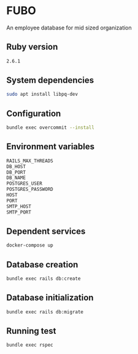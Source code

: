 # FUBO

An employee database for mid sized organization

## Ruby version
```bash
2.6.1
```
## System dependencies
```bash
sudo apt install libpq-dev
```
## Configuration
```bash
bundle exec overcommit --install
```
## Environment variables
```bash
RAILS_MAX_THREADS
DB_HOST
DB_PORT
DB_NAME
POSTGRES_USER
POSTGRES_PASSWORD
HOST
PORT
SMTP_HOST
SMTP_PORT
```
## Dependent services
```bash
docker-compose up
```
## Database creation
```bash
bundle exec rails db:create
```
## Database initialization
```bash
bundle exec rails db:migrate
```
## Running test
```bash
bundle exec rspec
```
